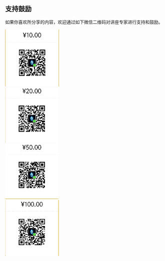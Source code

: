 ## 支持鼓励

如果你喜欢所分享的内容，欢迎通过如下微信二维码对讲座专家进行支持和鼓励。

![10](_images/10.png)  
![20](_images/20.png)  
![50](_images/50.png)  
![100](_images/100.png)

